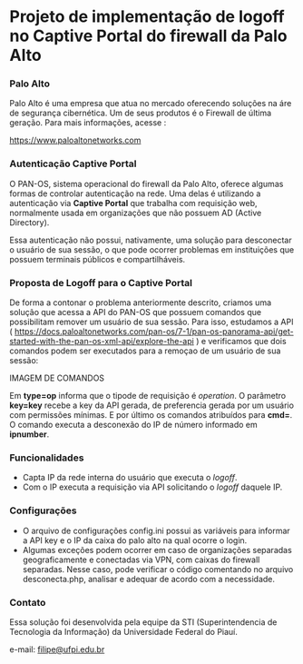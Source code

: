 # Projeto de implementação de logoff no Captive Portal do firewall da Palo Alto

### Palo Alto
Palo Alto é uma empresa que atua no mercado oferecendo soluções na áre de segurança cibernética. Um de seus produtos é o Firewall de última geração. Para mais informações, acesse : 

https://www.paloaltonetworks.com

### Autenticação Captive Portal
O PAN-OS, sistema operacional do firewall da Palo Alto, oferece algumas formas de controlar autenticação na rede. Uma delas é utilizando a autenticação via **Captive Portal** que trabalha com requisição web, normalmente usada em organizações que não possuem AD (Active Directory).

Essa autenticação não possui, nativamente, uma solução para desconectar o usuário de sua sessão, o que pode ocorrer problemas em instituições que possuem terminais públicos e compartilháveis.

### Proposta de Logoff para o Captive Portal
De forma a contonar o problema anteriormente descrito, criamos uma solução que acessa a API do PAN-OS que possuem comandos que possibilitam remover um usuário de sua sessão. 
Para isso, estudamos a API ( https://docs.paloaltonetworks.com/pan-os/7-1/pan-os-panorama-api/get-started-with-the-pan-os-xml-api/explore-the-api ) e verificamos que dois comandos podem ser executados para a remoçao de um usuário de sua sessão:

IMAGEM DE COMANDOS

Em **type=op** informa que o tipode de requisição é *operation*. O parâmetro **key=key** recebe a key da API gerada, de preferencia gerada por um usuário com permissões mínimas. E por último os comandos atribuídos para **cmd=**. O comando executa a desconexão do IP de número informado em **ipnumber**.
  
### Funcionalidades

- Capta IP da rede interna do usuário que executa o *logoff*.
- Com o IP executa a requisição via API solicitando o *logoff* daquele IP.

### Configurações

 - O arquivo de configurações config.ini possui as variáveis para informar a API key e o IP da caixa do palo alto na qual ocorre o login.
 - Algumas exceções podem ocorrer em caso de organizações separadas geograficamente e conectadas via VPN, com caixas do firewall separadas. Nesse caso, pode verificar o código comentando no arquivo desconecta.php, analisar e adequar de acordo com a necessidade.


### Contato
Essa solução foi desenvolvida pela equipe da STI (Superintendencia de Tecnologia da Informação) da Universidade Federal do Piauí.

e-mail: filipe@ufpi.edu.br
